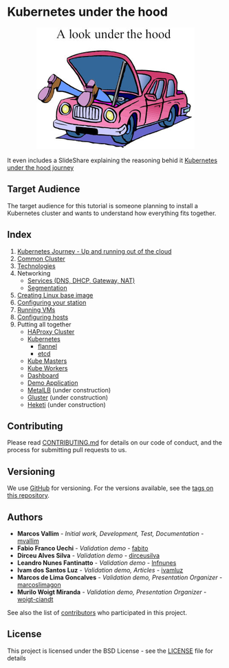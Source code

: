 # Kubernetes under the hood
<p align="center">
  <img src="documentation/images/under-the-hood.jpg">
</p>

It even includes a SlideShare explaining the reasoning behid it [Kubernetes under the hood journey](https://pt.slideshare.net/MarcosVallim1/kubernetes-under-the-hood-journey/MarcosVallim1/kubernetes-under-the-hood-journey)

## Target Audience
The target audience for this tutorial is someone planning to install a Kubernetes cluster and wants to understand how everything fits together.

## Index
1. [Kubernetes Journey - Up and running out of the cloud](documentation/objective.md)
2. [Common Cluster](documentation/common-cluster.md)
3. [Technologies](documentation/technologies.md)
4. Networking
   - [Services (DNS, DHCP, Gateway, NAT)](documentation/network-services.md)
   - [Segmentation](documentation/network-segmentation.md)
5. [Creating Linux base image](documentation/create-linux-image.md)
6. [Configuring your station](documentation/configure-your-station.md)
7. [Running VMs](documentation/running-vms.md)
8. [Configuring hosts](documentation/configure-hosts.md)
9. Putting all together
   - [HAProxy Cluster](documentation/haproxy-cluster.md)
   - [Kubernetes](documentation/kube.md)
     - [flannel](documentation/kube-flannel.md)
     - [etcd](documentation/kube-etcd.md)
   - [Kube Masters](documentation/kube-masters.md)
   - [Kube Workers](documentation/kube-workers.md)
   - [Dashboard](documentation/kube-dashboard.md)
   - [Demo Application](https://kubernetes.io/docs/tutorials/stateless-application/guestbook/)
   - [MetalLB](documentation/kube-metallb.md) (under construction)
   - [Gluster](documentation/gluster.md) (under construction)
   - [Heketi](documentation/kube-heketi.md) (under construction)

## Contributing

Please read [CONTRIBUTING.md](CONTRIBUTING.md) for details on our code of conduct, and the process for submitting pull requests to us.

## Versioning

We use [GitHub](https://github.com/mvallim/kubernetes-under-the-hood) for versioning. For the versions available, see the [tags on this repository](https://github.com/mvallim/kubernetes-under-the-hood/tags). 

## Authors

* **Marcos Vallim** - *Initial work, Development, Test, Documentation* - [mvallim](https://github.com/mvallim)
* **Fabio Franco Uechi** - *Validation demo* - [fabito](https://github.com/fabito)
* **Dirceu Alves Silva** - *Validation demo* - [dirceusilva](https://github.com/dirceuSilva)
* **Leandro Nunes Fantinatto** - *Validation demo* - [lnfnunes](https://github.com/lnfnunes)
* **Ivam dos Santos Luz** - *Validation demo, Articles* - [ivamluz](https://github.com/ivamluz)
* **Marcos de Lima Goncalves** - *Validation demo, Presentation Organizer* - [marcoslimagon](https://github.com/marcoslimagon)
* **Murilo Woigt Miranda** - *Validation demo, Presentation Organizer* - [woigt-ciandt](https://github.com/woigt-ciandt)

See also the list of [contributors](CONTRIBUTORS.txt) who participated in this project.

## License

This project is licensed under the BSD License - see the [LICENSE](LICENSE) file for details
